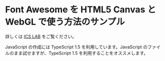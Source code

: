 # Font Awesome を HTML5 Canvas と WebGL で使う方法のサンプル

詳しくは [ICS LAB](http://ics-web.jp/lab/) をご覧ください。

JavaScript の作成には TypeScript 1.5 を利用しています。JavaScript のファイルのまま試せますが、TypeScript 1.5 を利用することをオススメします。
